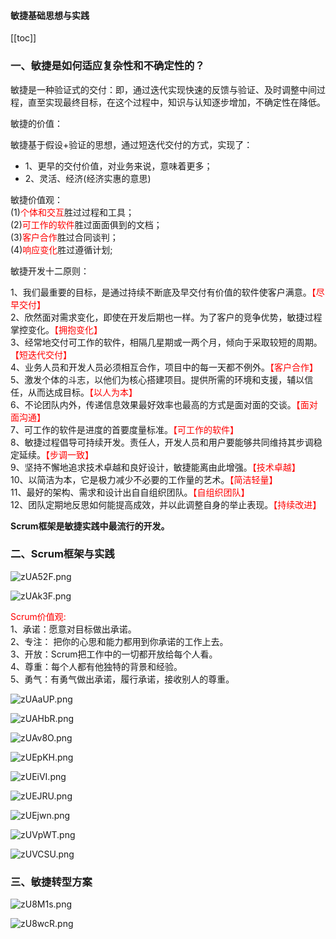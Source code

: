#### 敏捷基础思想与实践

[[toc]]
### 一、敏捷是如何适应复杂性和不确定性的？

敏捷是一种验证式的交付：即，通过迭代实现快速的反馈与验证、及时调整中间过程，直至实现最终目标，在这个过程中，知识与认知逐步增加，不确定性在降低。<br/>

敏捷的价值：<br/>

敏捷基于假设+验证的思想，通过短迭代交付的方式，实现了：

- 1、更早的交付价值，对业务来说，意味着更多；
- 2、灵活、经济(经济实惠的意思)

敏捷价值观：<br/>
(1)<font color='#f00'>个体和交互</font>胜过过程和工具；<br/>
(2)<font color='#f00'>可工作的软件</font>胜过面面俱到的文档；<br/>
(3)<font color='#f00'>客户合作</font>胜过合同谈判；<br/>
(4)<font color='#f00'>响应变化</font>胜过遵循计划;

敏捷开发十二原则：<br/>

1、我们最重要的目标，是通过持续不断底及早交付有价值的软件使客户满意。<font color="#f00">【尽早交付】</font><br/>
2、欣然面对需求变化，即使在开发后期也一样。为了客户的竞争优势，敏捷过程掌控变化。<font color="#f00">【拥抱变化】</font><br/>
3、经常地交付可工作的软件，相隔几星期或一两个月，倾向于采取较短的周期。<font color="#f00">【短迭代交付】</font><br/>
4、业务人员和开发人员必须相互合作，项目中的每一天都不例外。<font color="#f00">【客户合作】</font><br/>
5、激发个体的斗志，以他们为核心搭建项目。提供所需的环境和支援，辅以信任，从而达成目标。<font color="#f00">【以人为本】</font><br/>
6、不论团队内外，传递信息效果最好效率也最高的方式是面对面的交谈。<font color="#f00">【面对面沟通】</font><br/>
7、可工作的软件是进度的首要度量标准。<font color="#f00">【可工作的软件】</font><br/>
8、敏捷过程倡导可持续开发。责任人，开发人员和用户要能够共同维持其步调稳定延续。<font color="#f00">【步调一致】</font><br/>
9、坚持不懈地追求技术卓越和良好设计，敏捷能离由此增强。<font color="#f00">【技术卓越】</font><br/>
10、以简洁为本，它是极力减少不必要的工作量的艺术。<font color="#f00">【简洁轻量】</font><br/>
11、最好的架构、需求和设计出自自组织团队。<font color="#f00">【自组织团队】</font><br/>
12、团队定期地反思如何能提高成效，并以此调整自身的举止表现。<font color="#f00">【持续改进】</font><br/>

<strong>Scrum框架是敏捷实践中最流行的开发。</strong>

### 二、Scrum框架与实践

![zUA52F.png](https://s1.ax1x.com/2022/11/27/zUA52F.png)

![zUAk3F.png](https://s1.ax1x.com/2022/11/27/zUAk3F.png)

<font color='#f00'>Scrum价值观:</font> <br/>
1、承诺：愿意对目标做出承诺。<br/>
2、专注： 把你的心思和能力都用到你承诺的工作上去。<br/>
3、开放：Scrum把工作中的一切都开放给每个人看。<br/>
4、尊重：每个人都有他独特的背景和经验。<br/>
5、勇气：有勇气做出承诺，履行承诺，接收别人的尊重。

![zUAaUP.png](https://s1.ax1x.com/2022/11/27/zUAaUP.png)

![zUAHbR.png](https://s1.ax1x.com/2022/11/27/zUAHbR.png)

![zUAv8O.png](https://s1.ax1x.com/2022/11/27/zUAv8O.png)

![zUEpKH.png](https://s1.ax1x.com/2022/11/27/zUEpKH.png)

![zUEiVI.png](https://s1.ax1x.com/2022/11/27/zUEiVI.png)

![zUEJRU.png](https://s1.ax1x.com/2022/11/27/zUEJRU.png)

![zUEjwn.png](https://s1.ax1x.com/2022/11/27/zUEjwn.png)

![zUVpWT.png](https://s1.ax1x.com/2022/11/27/zUVpWT.png)

![zUVCSU.png](https://s1.ax1x.com/2022/11/27/zUVCSU.png)

### 三、敏捷转型方案
![zU8M1s.png](https://s1.ax1x.com/2022/11/27/zU8M1s.png)

![zU8wcR.png](https://s1.ax1x.com/2022/11/27/zU8wcR.png)